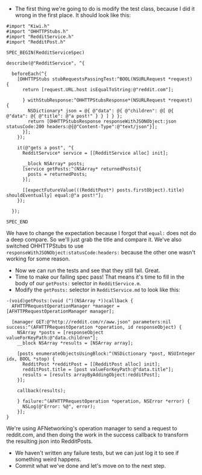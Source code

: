 - The first thing we're going to do is modify the test class, because I did it wrong in the first place. It should look like this:
```
#import "Kiwi.h"
#import "OHHTTPStubs.h"
#import "RedditService.h"
#import "RedditPost.h"

SPEC_BEGIN(RedditServiceSpec)

describe(@"RedditService", ^{

  beforeEach(^{
    [OHHTTPStubs stubRequestsPassingTest:^BOOL(NSURLRequest *request) {
      return [request.URL.host isEqualToString:@"reddit.com"];

      } withStubResponse:^OHHTTPStubsResponse*(NSURLRequest *request) {
        NSDictionary* json = @{ @"data": @{ @"children": @[ @{ @"data": @{ @"title": @"a post!" } } ] } };
        return [OHHTTPStubsResponse responseWithJSONObject:json statusCode:200 headers:@{@"Content-Type":@"text/json"}];
      }];
    });

    it(@"gets a post", ^{
      RedditService* service = [[RedditService alloc] init];

      __block NSArray* posts;
      [service getPosts:^(NSArray* returnedPosts){
        posts = returnedPosts;
      }];

      [[expectFutureValue(((RedditPost*) posts.firstObject).title) shouldEventually] equal:@"a post!"];
    });

  });

SPEC_END
```
We have to change the expectation because I forgot that `equal:` does not do a deep compare. So we'll just grab the title and compare it. We've also switched OHHTTPStubs to use `responseWithJSONObject:statusCode:headers:` because the other one wasn't working for some reason.
- Now we can run the tests and see that they still fail. Great.
- Time to make our failing spec pass! That means it's time to fill in the body of our `getPosts:` selector in `RedditService.m`.
- Modify the `getPosts:` selector in `RedditService.md` to look like this:
```
-(void)getPosts:(void (^)(NSArray *))callback {
  AFHTTPRequestOperationManager *manager = [AFHTTPRequestOperationManager manager];

  [manager GET:@"http://reddit.com/r/aww.json" parameters:nil success:^(AFHTTPRequestOperation *operation, id responseObject) {
    NSArray *posts = [responseObject valueForKeyPath:@"data.children"];
    __block NSArray *results = [NSArray array];

    [posts enumerateObjectsUsingBlock:^(NSDictionary *post, NSUInteger idx, BOOL *stop) {
      RedditPost *redditPost = [[RedditPost alloc] init];
      redditPost.title = [post valueForKeyPath:@"data.title"];
      results = [results arrayByAddingObject:redditPost];
    }];

    callback(results);

    } failure:^(AFHTTPRequestOperation *operation, NSError *error) {
      NSLog(@"Error: %@", error);
    }];
}
```

We're using AFNetworking's operation manager to send a request to reddit.com, and then doing the work in the success callback to transform the resulting json into RedditPosts.
- We haven't written any failure tests, but we can just log it to see if something weird happens.
- Commit what we've done and let's move on to the next step.
